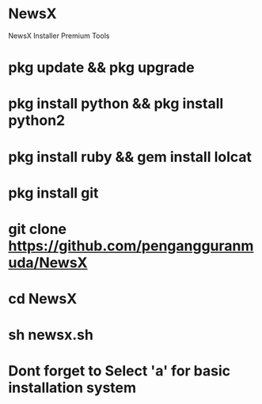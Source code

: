 # NewsX
NewsX Installer Premium Tools
# pkg update && pkg upgrade
# pkg install python && pkg install python2
# pkg install ruby && gem install lolcat
# pkg install git
# git clone https://github.com/pengangguranmuda/NewsX
# cd NewsX
# sh newsx.sh
# Dont forget to Select 'a' for basic installation system
